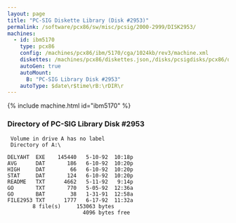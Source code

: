 ```yaml
---
layout: page
title: "PC-SIG Diskette Library (Disk #2953)"
permalink: /software/pcx86/sw/misc/pcsig/2000-2999/DISK2953/
machines:
  - id: ibm5170
    type: pcx86
    config: /machines/pcx86/ibm/5170/cga/1024kb/rev3/machine.xml
    diskettes: /machines/pcx86/diskettes.json,/disks/pcsigdisks/pcx86/diskettes.json
    autoGen: true
    autoMount:
      B: "PC-SIG Library Disk #2953"
    autoType: $date\r$time\rB:\rDIR\r
---
```


{% include machine.html id="ibm5170" %}

### Directory of PC-SIG Library Disk #2953

     Volume in drive A has no label
     Directory of A:\

    DELYAHT  EXE    145440   5-10-92  10:18p
    AVG      DAT       186   6-10-92  10:20p
    HIGH     DAT        66   6-10-92  10:20p
    STAT     DAT       124   6-10-92  10:20p
    README   TXT      4662   5-11-92   9:14p
    GO       TXT       770   5-05-92  12:36a
    GO       BAT        38   1-31-91  12:58a
    FILE2953 TXT      1777   6-17-92  11:32a
            8 file(s)     153063 bytes
                            4096 bytes free
